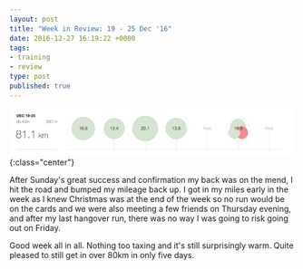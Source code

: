 ```yaml
---
layout: post
title: "Week in Review: 19 - 25 Dec '16"
date: 2016-12-27 16:19:22 +0000
tags:
- training
- review
type: post
published: true
---
```


![Week in Review: 19 - 25 Dec '16](/assets/week-in-review-19-25Dec16.png){:class="center"}

After Sunday's great success and confirmation my back was on the mend, I hit the road and bumped my mileage back up. I got in my miles early in the week as I knew Christmas was at the end of the week so no run would be on the cards and we were also meeting a few friends on Thursday evening, and after my last hangover run, there was no way I was going to risk going out on Friday.

Good week all in all. Nothing too taxing and it's still surprisingly warm. Quite pleased to still get in over 80km in only five days.
